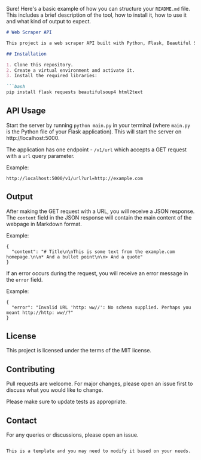 Sure! Here's a basic example of how you can structure your `README.md` file. This includes a brief description of the tool, how to install it, how to use it and what kind of output to expect.

```markdown
# Web Scraper API

This project is a web scraper API built with Python, Flask, Beautiful Soup, and html2text. It scrapes content from any web page and returns the content in Markdown format.

## Installation

1. Clone this repository.
2. Create a virtual environment and activate it.
3. Install the required libraries:

```bash
pip install flask requests beautifulsoup4 html2text
```

## API Usage

Start the server by running `python main.py` in your terminal (where `main.py` is the Python file of your Flask application). This will start the server on http://localhost:5000.

The application has one endpoint - `/v1/url` which accepts a GET request with a `url` query parameter.

Example:
```
http://localhost:5000/v1/url?url=http://example.com
```

## Output

After making the GET request with a URL, you will receive a JSON response. The `content` field in the JSON response will contain the main content of the webpage in Markdown format.

Example:
```
{
  "content": "# Title\n\nThis is some text from the example.com homepage.\n\n* And a bullet point\n\n> And a quote"
}
```

If an error occurs during the request, you will receive an error message in the `error` field.

Example:
```
{
  "error": "Invalid URL 'http: ww//': No schema supplied. Perhaps you meant http://http: ww//?"
}
```
## License

This project is licensed under the terms of the MIT license.

## Contributing

Pull requests are welcome. For major changes, please open an issue first to discuss what you would like to change.

Please make sure to update tests as appropriate.

## Contact

For any queries or discussions, please open an issue.
```

This is a template and you may need to modify it based on your needs.